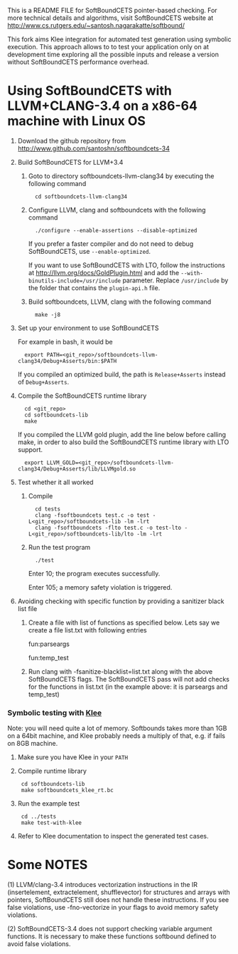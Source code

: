 This is a README FILE for SoftBoundCETS pointer-based checking. For
more technical details and algorithms, visit SoftBoundCETS website at
http://www.cs.rutgers.edu/~santosh.nagarakatte/softbound/

This fork aims Klee integration for automated test generation using symbolic execution. This approach
allows to to test your application only on at development time exploring all the possible inputs and
release a version without SoftBoundCETS performance overhead.


Using SoftBoundCETS with LLVM+CLANG-3.4 on a x86-64 machine with Linux OS
=========================================================================


1. Download the github repository from http://www.github.com/santoshn/softboundcets-34

2. Build SoftBoundCETS for LLVM+3.4

   1. Goto to directory softboundcets-llvm-clang34 by executing the following command

            cd softboundcets-llvm-clang34

   2. Configure LLVM, clang and softboundcets with the following command

            ./configure --enable-assertions --disable-optimized

      If you prefer a faster compiler and do not need to debug SoftBoundCETS,
      use `--enable-optimized`.

      If you want to use SoftBoundCETS with LTO, follow the instructions at
      http://llvm.org/docs/GoldPlugin.html and add the
      `--with-binutils-include=/usr/include` parameter. Replace `/usr/include` by
      the folder that contains the `plugin-api.h` file.

   3. Build softboundcets, LLVM, clang with the following command

            make -j8

3. Set up your environment to use SoftBoundCETS

   For example in bash, it would be

         export PATH=<git_repo>/softboundcets-llvm-clang34/Debug+Asserts/bin:$PATH

   If you compiled an optimized build, the path is `Release+Asserts` instead of
   `Debug+Asserts`.

4. Compile the SoftBoundCETS runtime library

         cd <git_repo>
         cd softboundcets-lib
         make

   If you compiled the LLVM gold plugin, add the line below before calling
   make, in order to also build the SoftBoundCETS runtime library with LTO
   support.

         export LLVM_GOLD=<git_repo>/softboundcets-llvm-clang34/Debug+Asserts/lib/LLVMgold.so

5. Test whether it all worked

   1. Compile

            cd tests
            clang -fsoftboundcets test.c -o test -L<git_repo>/softboundcets-lib -lm -lrt
            clang -fsoftboundcets -flto test.c -o test-lto -L<git_repo>/softboundcets-lib/lto -lm -lrt

   2. Run the test program

            ./test

      Enter 10; the program executes successfully.

      Enter 105; a memory safety violation is triggered.


6. Avoiding checking with specific function by providing a sanitizer black list file

   1. Create a file with list of functions as specified below. Lets
   say we create a file list.txt with following entries
  
      fun:parseargs

      fun:temp_test

   2. Run clang with -fsanitize-blacklist=list.txt along with the
   above SoftBoundCETS flags. The SoftBoundCETS pass will not add
   checks for the functions in list.txt (in the example above: it is
   parseargs and temp_test)

### Symbolic testing with [Klee](http://klee.github.io/)

Note: you will need quite a lot of memory. Softbounds takes more than 1GB on a 64bit machine,
 and Klee probably needs a multiply of that, e.g. if fails on 8GB machine.

   1. Make sure you have Klee in your `PATH`
   2. Compile runtime library

           cd softboundcets-lib
           make softboundcets_klee_rt.bc
   
   3. Run the example test

           cd ../tests
           make test-with-klee

   4. Refer to Klee documentation to inspect the generated test cases.

Some NOTES
==========

(1) LLVM/clang-3.4 introduces vectorization instructions in the IR
(insertelement, extractelement, shufflevector) for structures and
arrays with pointers, SoftBoundCETS still does not handle these
instructions. If you see false violations, use -fno-vectorize in your
flags to avoid memory safety violations. 

(2) SoftBoundCETS-3.4 does not support checking variable argument
functions. It is necessary to make these functions softbound defined
to avoid false violations.

